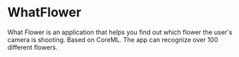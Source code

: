 # WhatFlower
What Flower is an application that helps you find out which flower the user's camera is shooting. Based on CoreML. The app can recognize over 100 different flowers.

